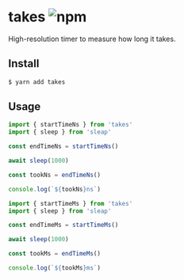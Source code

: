 # takes ![npm](https://flat.badgen.net/npm/v/takes)

High-resolution timer to measure how long it takes.

## Install

```sh
$ yarn add takes
```

## Usage

```ts
import { startTimeNs } from 'takes'
import { sleep } from 'sleap'

const endTimeNs = startTimeNs()

await sleep(1000)

const tookNs = endTimeNs()

console.log(`${tookNs}ns`)
```

```ts
import { startTimeMs } from 'takes'
import { sleep } from 'sleap'

const endTimeMs = startTimeMs()

await sleep(1000)

const tookMs = endTimeMs()

console.log(`${tookMs}ms`)
```
